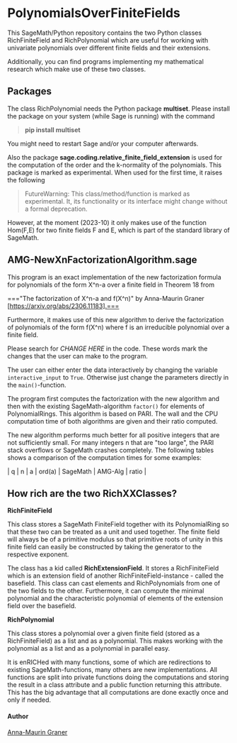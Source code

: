 # PolynomialsOverFiniteFields
This SageMath/Python repository contains the two Python classes RichFiniteField and RichPolynomial which are useful for working with univariate polynomials over different finite fields and their extensions.

Additionally, you can find programs implementing my mathematical research which make use of these two classes.

## Packages

The class RichPolynomial needs the Python package __multiset__. Please install the package on your system (while Sage is running) with the command 
>__pip install multiset__ 

You might need to restart Sage and/or your computer afterwards.

Also the package __sage.coding.relative_finite_field_extension__ is used for the computation of the order and the k-normality of the polynomials. This package is marked as experimental. When used for the first time, it raises the following  
> FutureWarning: This class/method/function is marked as experimental. It, its functionality or its interface might change without a formal deprecation.
 
However, at the moment (2023-10) it only makes use of the function Hom(F,E) for two finite fields F and E, which is part of the standard library of SageMath.

## AMG-NewXnFactorizationAlgorithm.sage

This program is an exact implementation of the new factorization formula for polynomials of the form X^n-a over a finite field in Theorem 18 from 

==="The factorization of X^n-a and f(X^n)" by Anna-Maurin Graner [https://arxiv.org/abs/2306.11183].===

Furthermore, it makes use of this new algorithm to derive the factorization of polynomials of the form f(X^n) where  f is an irreducible polynomial over a finite field.

Please search for _CHANGE HERE_ in the code. These words mark the changes that the user can make to the program. 

The user can either enter the data interactively by changing the variable `interactive_input` to `True`. Otherwise just change the parameters directly in the `main()`-function. 

The program first computes the factorization with the new algorithm and then with the existing SageMath-algorithm `factor()` for elements of PolynomialRings. This algorithm is based on PARI. The wall and the CPU computation time of both algorithms are given and their ratio computed. 

The new algorithm performs much better for all positive integers that are not sufficiently small. For many integers n that are "too large", the PARI stack overflows or SageMath crashes completely. The following tables shows a comparison of the computation times for some examples: 

| q  | n | a | ord(a) | SageMath | AMG-Alg | ratio |

## How rich are the two RichXXClasses?
__RichFiniteField__ 

This class stores a SageMath FiniteField together with its PolynomialRing so that these two can be treated as a unit and used together. The finite field will always be of a primitive modulus so that primitive roots of unity in this finite field can easily be constructed by taking the generator to the respective exponent. 

The class has a kid called __RichExtensionField__. It stores a RichFiniteField which is an extension field of another RichFiniteField-instance - called the basefield. This class can cast elements and RichPolynomials from one of the two fields to the other. Furthermore, it can compute the minimal polynomial and the characteristic polynomial of elements of the extension field over the basefield. 

__RichPolynomial__ 

This class stores a polynomial over a given finite field (stored as a RichFiniteField) as a list and as a polynomial. This makes working with the polynomial as a list and as a polynomial in parallel easy.

It is enRICHed with many functions, some of which are redirections to existing SageMath-functions, many others are new implementations. 
All functions are split into private functions doing the computations and storing the result in a class attribute and a public function returning this attribute. This has the big advantage that all computations are done exactly once and only if needed. 


#### Author
[Anna-Maurin Graner](https://www.mathematik.uni-rostock.de/en/struktur/professuren-apl-prof/diskrete-mathematik/translate-to-english-anna-maurin-graner/)
